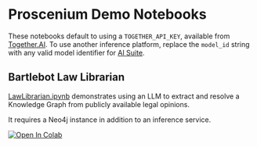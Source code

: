 # Proscenium Demo Notebooks

These notebooks default to using a `TOGETHER_API_KEY`, available from [Together.AI](https://together.ai/).
To use another inference platform, replace the `model_id` string with any valid
model identifier for [AI Suite](https://github.com/andrewyng/aisuite/).

## Bartlebot Law Librarian

[LawLibrarian.ipynb](./LawLibrarian.ipynb) demonstrates using an LLM to extract and resolve a Knowledge Graph from publicly available legal opinions.

It requires a Neo4j instance in addition to an inference service.

<a target="_blank" href="https://colab.research.google.com/github/The-AI-Alliance/bartlebot/blob/main/notebooks/LawLibrarian.ipynb">
<img src="https://colab.research.google.com/assets/colab-badge.svg" alt="Open In Colab"/>
</a>
